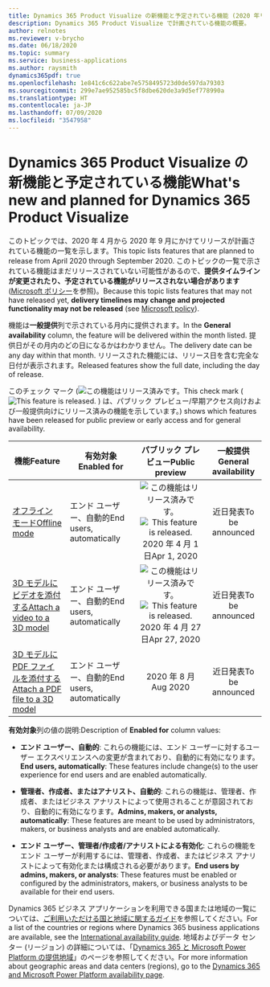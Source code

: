 ```yaml
---
title: Dynamics 365 Product Visualize の新機能と予定されている機能 (2020 年リリース ウェーブ 1)
description: Dynamics 365 Product Visualize で計画されている機能の概要。
author: relnotes
ms.reviewer: v-brycho
ms.date: 06/18/2020
ms.topic: summary
ms.service: business-applications
ms.author: raysmith
dynamics365pdf: true
ms.openlocfilehash: 1e841c6c622abe7e5758495723d0de597da79303
ms.sourcegitcommit: 299e7ae952585bc5f8dbe620de3a9d5ef778990a
ms.translationtype: HT
ms.contentlocale: ja-JP
ms.lasthandoff: 07/09/2020
ms.locfileid: "3547958"
---
```

# <a name="whats-new-and-planned-for-dynamics-365-product-visualize"></a><span data-ttu-id="31653-103">Dynamics 365 Product Visualize の新機能と予定されている機能</span><span class="sxs-lookup"><span data-stu-id="31653-103">What's new and planned for Dynamics 365 Product Visualize</span></span>

<span data-ttu-id="31653-104">このトピックでは、2020 年 4 月から 2020 年 9 月にかけてリリースが計画されている機能の一覧を示します。</span><span class="sxs-lookup"><span data-stu-id="31653-104">This topic lists features that are planned to release from April 2020 through September 2020.</span></span> <span data-ttu-id="31653-105">このトピックの一覧で示されている機能はまだリリースされていない可能性があるので、**提供タイムラインが変更されたり、予定されている機能がリリースされない場合があります** ([Microsoft ポリシー](https://go.microsoft.com/fwlink/p/?linkid=2007332)を参照)。</span><span class="sxs-lookup"><span data-stu-id="31653-105">Because this topic lists features that may not have released yet, **delivery timelines may change and projected functionality may not be released** (see [Microsoft policy](https://go.microsoft.com/fwlink/p/?linkid=2007332)).</span></span>

<span data-ttu-id="31653-106">機能は**一般提供**列で示されている月内に提供されます。</span><span class="sxs-lookup"><span data-stu-id="31653-106">In the **General availability** column, the feature will be delivered within the month listed.</span></span> <span data-ttu-id="31653-107">提供日がその月内のどの日になるかはわかりません。</span><span class="sxs-lookup"><span data-stu-id="31653-107">The delivery date can be any day within that month.</span></span> <span data-ttu-id="31653-108">リリースされた機能には、リリース日を含む完全な日付が表示されます。</span><span class="sxs-lookup"><span data-stu-id="31653-108">Released features show the full date, including the day of release.</span></span>

<span data-ttu-id="31653-109">このチェック マーク (![この機能はリリース済みです。](/dynamics365-release-plan/media/green-checkmark.png "この機能はリリース済みです。")</span><span class="sxs-lookup"><span data-stu-id="31653-109">This check mark (![This feature is released.](/dynamics365-release-plan/media/green-checkmark.png "This feature is released.")</span></span> <span data-ttu-id="31653-110">) は、パブリック プレビュー/早期アクセス向けおよび一般提供向けにリリース済みの機能を示しています。</span><span class="sxs-lookup"><span data-stu-id="31653-110">) shows which features have been released for public preview or early access and for general availability.</span></span>

| <span data-ttu-id="31653-111">機能</span><span class="sxs-lookup"><span data-stu-id="31653-111">Feature</span></span>    | <span data-ttu-id="31653-112">有効対象</span><span class="sxs-lookup"><span data-stu-id="31653-112">Enabled for</span></span>    |  <span data-ttu-id="31653-113">パブリック プレビュー</span><span class="sxs-lookup"><span data-stu-id="31653-113">Public preview</span></span> |  <span data-ttu-id="31653-114">一般提供</span><span class="sxs-lookup"><span data-stu-id="31653-114">General availability</span></span> | 
| ---------- |---------------- | :---------------: |:--------------: |
| [<span data-ttu-id="31653-115">オフライン モード</span><span class="sxs-lookup"><span data-stu-id="31653-115">Offline mode</span></span>](offline-mode.md) | <span data-ttu-id="31653-116">エンド ユーザー、自動的</span><span class="sxs-lookup"><span data-stu-id="31653-116">End users, automatically</span></span>| <span data-ttu-id="31653-117">![この機能はリリース済みです。](/dynamics365-release-plan/media/green-checkmark.png "この機能はリリース済みです。")</span><span class="sxs-lookup"><span data-stu-id="31653-117">![This feature is released.](/dynamics365-release-plan/media/green-checkmark.png "This feature is released.")</span></span> <span data-ttu-id="31653-118">2020 年 4 月 1 日</span><span class="sxs-lookup"><span data-stu-id="31653-118">Apr 1, 2020</span></span>|<span data-ttu-id="31653-119">近日発表</span><span class="sxs-lookup"><span data-stu-id="31653-119">To be announced</span></span> | 
| [<span data-ttu-id="31653-120">3D モデルにビデオを添付する</span><span class="sxs-lookup"><span data-stu-id="31653-120">Attach a video to a 3D model</span></span>](attach-video-3d-model.md) | <span data-ttu-id="31653-121">エンド ユーザー、自動的</span><span class="sxs-lookup"><span data-stu-id="31653-121">End users, automatically</span></span>| <span data-ttu-id="31653-122">![この機能はリリース済みです。](/dynamics365-release-plan/media/green-checkmark.png "この機能はリリース済みです。")</span><span class="sxs-lookup"><span data-stu-id="31653-122">![This feature is released.](/dynamics365-release-plan/media/green-checkmark.png "This feature is released.")</span></span> <span data-ttu-id="31653-123">2020 年 4 月 27 日</span><span class="sxs-lookup"><span data-stu-id="31653-123">Apr 27, 2020</span></span>|<span data-ttu-id="31653-124">近日発表</span><span class="sxs-lookup"><span data-stu-id="31653-124">To be announced</span></span> | 
| [<span data-ttu-id="31653-125">3D モデルに PDF ファイルを添付する</span><span class="sxs-lookup"><span data-stu-id="31653-125">Attach a PDF file to a 3D model</span></span>](attach-pdf-file-3d-model.md) | <span data-ttu-id="31653-126">エンド ユーザー、自動的</span><span class="sxs-lookup"><span data-stu-id="31653-126">End users, automatically</span></span>| <span data-ttu-id="31653-127">2020 年 8 月</span><span class="sxs-lookup"><span data-stu-id="31653-127">Aug 2020</span></span>|<span data-ttu-id="31653-128">近日発表</span><span class="sxs-lookup"><span data-stu-id="31653-128">To be announced</span></span> | 

<span data-ttu-id="31653-129">**有効対象**列の値の説明:</span><span class="sxs-lookup"><span data-stu-id="31653-129">Description of **Enabled for** column values:</span></span>

- <span data-ttu-id="31653-130">**エンド ユーザー、自動的**: これらの機能には、エンド ユーザーに対するユーザー エクスペリエンスへの変更が含まれており、自動的に有効になります。</span><span class="sxs-lookup"><span data-stu-id="31653-130">**End users, automatically**: These features include change(s) to the user experience for end users and are enabled automatically.</span></span>

- <span data-ttu-id="31653-131">**管理者、作成者、またはアナリスト、自動的**: これらの機能は、管理者、作成者、またはビジネス アナリストによって使用されることが意図されており、自動的に有効になります。</span><span class="sxs-lookup"><span data-stu-id="31653-131">**Admins, makers, or analysts, automatically**: These features are meant to be used by administrators, makers, or business analysts and are enabled automatically.</span></span>

- <span data-ttu-id="31653-132">**エンド ユーザー、管理者/作成者/アナリストによる有効化**: これらの機能をエンド ユーザーが利用するには、管理者、作成者、またはビジネス アナリストによって有効化または構成される必要があります。</span><span class="sxs-lookup"><span data-stu-id="31653-132">**End users by admins, makers, or analysts**: These features must be enabled or configured by the administrators, makers, or business analysts to be available for their end users.</span></span>

<span data-ttu-id="31653-133">Dynamics 365 ビジネス アプリケーションを利用できる国または地域の一覧については、[ご利用いただける国と地域に関するガイド](https://aka.ms/dynamics_365_international_availability_deck)を参照してください。</span><span class="sxs-lookup"><span data-stu-id="31653-133">For a list of the countries or regions where Dynamics 365 business applications are available, see the [International availability guide](https://aka.ms/dynamics_365_international_availability_deck).</span></span> <span data-ttu-id="31653-134">地域およびデータ センター (リージョン) の詳細については、「[Dynamics 365 と Microsoft Power Platform の提供地域](https://aka.ms/BusinessAppsGeoAvailability)」のページを参照してください。</span><span class="sxs-lookup"><span data-stu-id="31653-134">For more information about geographic areas and data centers (regions), go to the [Dynamics 365 and Microsoft Power Platform availability page](https://aka.ms/BusinessAppsGeoAvailability).</span></span>
